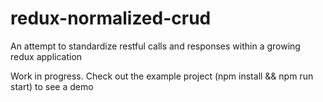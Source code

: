 # redux-normalized-crud
An attempt to standardize restful calls and responses within a growing redux application

Work in progress. Check out the example project (npm install && npm run start) to see a demo


